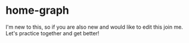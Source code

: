 # home-graph
I'm new to this, so if you are also new and would like to edit this join me.  Let's practice together and get better!
